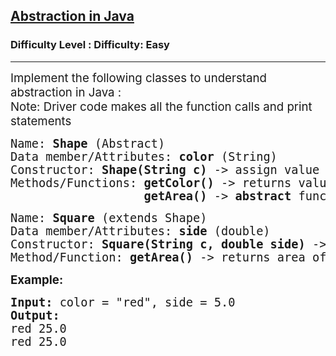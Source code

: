 <h2><a href="https://www.geeksforgeeks.org/problems/abstraction-in-java/1?page=1&difficulty=Easy&status=unsolved,attempted&sortBy=accuracy">Abstraction in Java</a></h2><h3>Difficulty Level : Difficulty: Easy</h3><hr><div class="problems_problem_content__Xm_eO"><p><span style="font-size: 14pt;">Implement the following classes to understand abstraction in Java :<br>Note: Driver code makes all the function calls and print statements</span></p>
<pre><span style="font-size: 14pt;">Name: <strong>Shape </strong>(Abstract)<br>Data member/Attributes: <strong>color </strong>(String)<br>Constructor: <strong>Shape(String c) </strong>-&gt; assign value of c to color<br>Methods/Functions: <strong>getColor() </strong>-&gt; returns value of color<br>                   <strong>getArea() </strong>-&gt; <strong>abstract </strong>function with <strong>double </strong>return type</span></pre>
<pre><span style="font-size: 14pt;">Name: <strong>Square </strong>(extends Shape)<br>Data member/Attributes: <strong>side </strong>(double)<br>Constructor: <strong>Square(String c, double side) </strong>-&gt; calls super(c) function and assign value to side.<br>Method/Function: <strong>getArea() </strong>-&gt; returns area of square</span></pre>
<p><strong><span style="font-size: 14pt;">Example:</span></strong></p>
<pre><strong><span style="font-size: 14pt;">Input:</span></strong><span style="font-size: 14pt;"> color = "red", side = 5.0<br></span><span style="font-size: 14pt;"><strong>Output: <br></strong>red 25.0<br>red 25.0</span></pre></div>